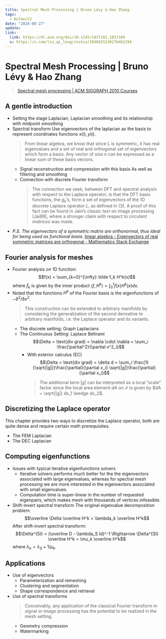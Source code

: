 ```yaml
---
title: Spectral Mesh Processing | Bruno Lévy & Hao Zhang
tags:
  - Kolmo/CV
date: "2024-08-27"
update: 
link:
  link: https://dl.acm.org/doi/10.1145/1837101.1837109
  x: https://x.com/liu_qi_long/status/1846825230276481294
---
```


# Spectral Mesh Processing | Bruno Lévy & Hao Zhang

> [Spectral mesh processing | ACM SIGGRAPH 2010 Courses](https://dl.acm.org/doi/10.1145/1837101.1837109)

## A gentle introduction

- Setting the stage
    Laplacian, Laplacian smoothing and its relationship with midpoint smoothing
- Spectral transform
    Use eigenvectors of the laplacian as the basis to represent coordinates functions $x(i), y(i)$.
    > From linear algebra, we know that since L is symmetric, it has real eigenvalues and a set of real and orthogonal set of eigenvectors which form a basis. Any vector of size n can be expressed as a linear sum of these basis vectors.
    - Signal reconstruction and compression with this basis
        As well as filtering and smoothing
    - Connection with discrete Fourier transform
        > The connection we seek, between DFT and spectral analysis with respect to the Laplace operator, is that the DFT basis functions, the $g_k$’s, form a set of eigenvectors of the 1D discrete Laplace operator $L$, as defined in (3). A proof of this fact can be found in Jain’s classic text on image processing [Jai89], where a stronger claim with respect to _circulant matrices_ was made.
- _P.S. The eigenvectors of a symmetric matrix are orthonormal, thus ideal for being used as functional basis._
    [linear algebra - Eigenvectors of real symmetric matrices are orthogonal - Mathematics Stack Exchange](https://math.stackexchange.com/a/82471)

## Fourier analysis for meshes

- Fourier analysis on 1D function:
    $$f(x) = \sum_{k=0}^{\infty} \tilde f_k H^k(x)$$ where $\tilde f_k$ is given by the inner product $\langle f, H^k \rangle = \int_0^1 f(x) H^k(x) dx$.
- Noted that the functions $H^k$ of the Fourier basis is the eigenfunctions of $-\partial^2/\partial x^2$.
    > This construction can be extended to arbitrary manifolds by considering the generalization of the second derivative to arbitrary manifolds, i.e. the Laplace operator and its variants.
    - The discrete setting: Graph Laplacians
    - The Continuous Setting: Laplace Beltrami
        $$\Delta = \text{div grad} = \nabla \cdot \nabla = \sum_i \frac{\partial^2}{\partial x^2_i}$$
        - With exterior calculus (EC)
            $$\Delta = \text{div grad} = \delta d = \sum_i \frac{1}{\sqrt{|g|}}\frac{\partial}{\partial x_i} \sqrt{|g|}\frac{\partial}{\partial x_i}$$
            > The additional term $|g|$ can be interpreted as a local ”scale” factor since the local area element $dA$ on $\mathcal S$ is given by $dA = \sqrt{|g|} dx_1 \wedge dx_2$.

## Discretizing the Laplace operator

This chapter provides two ways to discretize the Laplace operator, both are quite dense and require certain math prerequisites.

- The FEM Laplacian
- The DEC Laplacian

## Computing eigenfunctions

- Issues with typical iterative eigenfunctions solvers
    - Iterative solvers performs much better for the the eigenvectors associated with large eigenvalues, whereas for spectral mesh processing we are more interested in the eigenvectors associated with small eigenvalues.
    - Computation time is super-linear in the number of requested eigenpairs, which makes mesh with thousands of vertices infeasible.
- Shift-invert spectral transform
    The original eigenvalue decomposition problem:
    $$\overline \Delta \overline H^k = \lambda_k \overline H^k$$
    After shift-invert spectral transform:
    $$\Delta^{SI} = (\overline D - \lambda_S Id)^-1 \Rightarrow \Delta^{SI} \overline H^k = \mu_k \overline H^k$$
    where $\lambda_k = \lambda_S + 1/\mu_k$.

## Applications

- Use of eigenvectors
    - Parameterization and remeshing
    - Clustering and segmentation
    - Shape correspondence and retrieval
- Use of spectral transforms
    > Conceivably, any application of the classical Fourier transform in signal or image processing has the potential to be realized in the mesh setting.
    - Geometry compression
    - Watermarking